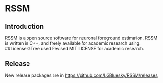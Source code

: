 # RSSM
## Introduction
RSSM is a open source software for neuronal foreground estimation. RSSM is written in C++, and freely available for academic research using. 
##License
GTree used Revised MIT LICENSE for academic research.

## Release
New release packages are in https://github.com/LGBluesky/RSSM/releases
